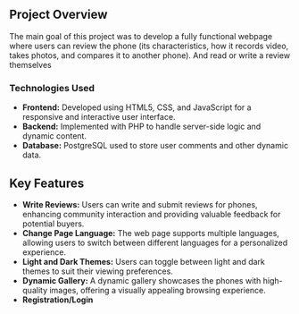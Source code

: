 <h2>Project Overview</h2>
<p>The main goal of this project was to develop a fully functional webpage where users can review the phone (its characteristics, how it records video, takes photos, and compares it to another phone). And read or write a review themselves</p>

<h3>Technologies Used</h3>
<ul>
        <li><strong>Frontend:</strong> Developed using HTML5, CSS, and JavaScript for a responsive and interactive user interface.</li>
        <li><strong>Backend:</strong> Implemented with PHP to handle server-side logic and dynamic content.</li>
        <li><strong>Database:</strong> PostgreSQL used to store user comments and other dynamic data.</li>
</ul>

<h2>Key Features</h2>
<ul>
        <li><strong>Write Reviews:</strong> Users can write and submit reviews for phones, enhancing community interaction and providing valuable feedback for potential buyers.</li>
        <li><strong>Change Page Language:</strong> The web page supports multiple languages, allowing users to switch between different languages for a personalized experience.</li>
        <li><strong>Light and Dark Themes:</strong> Users can toggle between light and dark themes to suit their viewing preferences.</li>
        <li><strong>Dynamic Gallery:</strong> A dynamic gallery showcases the phones with high-quality images, offering a visually appealing browsing experience.</li>
        <li><strong>Registration/Login</li>
</ul>
